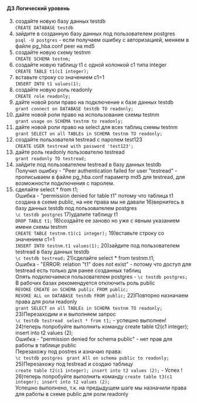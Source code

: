 #### ДЗ Логический уровень

3) создайте новую базу данных testdb   
```CREATE DATABASE testdb```
4) зайдите в созданную базу данных под пользователем postgres  
```psql -U postgres``` -  если получаем ошибку с авторизацией, меняем  в файле pg_hba.conf peer на md5
5) создайте новую схему testnm  
```CREATE SCHEMA testnm;```
6) создайте новую таблицу t1 с одной колонкой c1 типа integer  
```CREATE TABLE t1(c1 integer);```
7) вставьте строку со значением c1=1  
```INSERT INTO t1 values(1);```
8) создайте новую роль readonly  
```CREATE role readonly;```
9) дайте новой роли право на подключение к базе данных testdb  
```grant connect on DATABASE testdb TO readonly;```
10) дайте новой роли право на использование схемы testnm  
```grant usage on SCHEMA testnm to readonly;```
11) дайте новой роли право на select для всех таблиц схемы testnm    
```grant SELECT on all TABLEs in SCHEMA testnm TO readonly;```
12) создайте пользователя testread с паролем test123  
```CREATE USER testread with password 'test123';```
13) дайте роль readonly пользователю testread  
```grant readonly TO testread;```
14) зайдите под пользователем testread в базу данных testdb  
Получил ошибку - "Peer authentication failed for user "testread" - прописываем  в файле pg_hba.conf параметр md5 для testread, для возможности подключения с паролем.
15) сделайте select * from t1;  
Ошибка - "permission denied for table t1" потому что таблица t1 создана в схеме public, на нее права мы не давали
16)вернитесь в базу данных testdb под пользователем postgres  
```\c testdb postgres```
17)удалите таблицу t1  
```DROP TABLE t1;```
18)создайте ее заново но уже с явным указанием имени схемы testnm  
```CREATE TABLE testnm.t1(c1 integer);```
19)вставьте строку со значением c1=1  
```INSERT INTO testnm.t1 values(1);```
20)зайдите под пользователем testread в базу данных testdb  
```\c testdb testread;```
21)сделайте select * from testnm.t1;  
Ошибка - "ERROR:  relation "t1" does not exist" - потому что доступ для testread есть только для ранее созданных таблиц  
Опять подключаемся пользователем postgres - ```\c testdb postgres;```  
В рабочих базах  рекомендуется отключить роль public  
```REVOKE CREATE on SCHEMA public FROM public;```  
```REVOKE ALL on DATABASE testdb FROM public;```
22)Повторно назначаем права для роли readonly  
```grant SELECT on all TABLEs in SCHEMA testnm TO readonly;```
23)Перезаходим и  и выполняем запрос  
```\c testdb testread ```
```select * from t1;```  - успешно выполнен!
24)теперь попробуйте выполнить команду create table t2(c1 integer); insert into t2 values (2);  
Ошибка - "permission denied for schema public" - нет прав для работы в таблице public  
Перезахожу под postres и азначаю права:  
```\c testdb postgres ```
```grant All on schema public to readonly;```
25)Перезахожу под testread и создаю таблицу  
```create table t2(c1 integer); insert into t2 values (2);``` - Успех !
26)теперь попробуйте выполнить команду ```create table t3(c1 integer); insert into t2 values (2);```  
Успешно выполнено, т.к. на предыдущем шаге мы назначили права для работы в схеме public для роли readonly
